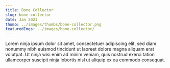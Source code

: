 ```yaml
---
title: Bone Collector
slug: bone-collector
date: Jan 2021
thumb: ../images/thumbs/bone-collector.png
featuredImgs: ../images/bone-collector/
---
```


Lorem ninja ipsum dolor sit amet, consectetuer adipiscing elit, sed diam nonummy nibh euismod tincidunt ut laoreet dolore magna aliquam erat volutpat. Ut ninja wisi enim ad minim veniam, quis nostrud exerci tation ullamcorper suscipit ninja lobortis nisl ut aliquip ex ea commodo consequat.